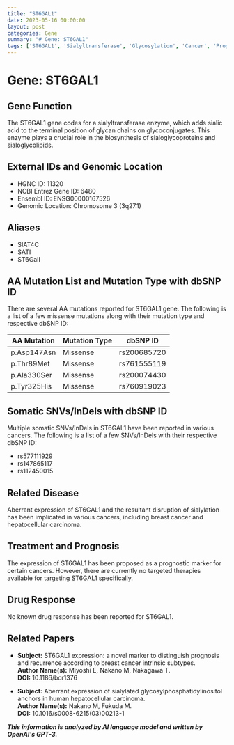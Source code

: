 ```yaml
---
title: "ST6GAL1"
date: 2023-05-16 00:00:00
layout: post
categories: Gene
summary: "# Gene: ST6GAL1"
tags: ['ST6GAL1', 'Sialyltransferase', 'Glycosylation', 'Cancer', 'PrognosticMarker', 'BreastCancer', 'HepatocellularCarcinoma', 'SomaticMutations']
---
```


# Gene: ST6GAL1

## Gene Function
The ST6GAL1 gene codes for a sialyltransferase enzyme, which adds sialic acid to the terminal position of glycan chains on glycoconjugates. This enzyme plays a crucial role in the biosynthesis of sialoglycoproteins and sialoglycolipids. 

## External IDs and Genomic Location
- HGNC ID: 11320
- NCBI Entrez Gene ID: 6480
- Ensembl ID: ENSG00000167526
- Genomic Location: Chromosome 3 (3q27.1)

## Aliases
- SIAT4C
- SATI
- ST6GalI

## AA Mutation List and Mutation Type with dbSNP ID
There are several AA mutations reported for ST6GAL1 gene. The following is a list of a few missense mutations along with their mutation type and respective dbSNP ID:

|AA Mutation|Mutation Type|dbSNP ID|
|---|---|---|
| p.Asp147Asn | Missense | rs200685720 |
|p.Thr89Met | Missense | rs761555119 |
|p.Ala330Ser | Missense | rs200074430 |
|p.Tyr325His | Missense | rs760919023 |

## Somatic SNVs/InDels with dbSNP ID
Multiple somatic SNVs/InDels in ST6GAL1 have been reported in various cancers. The following is a list of a few SNVs/InDels with their respective dbSNP ID:
- rs577111929
- rs147865117
- rs112450015

## Related Disease
Aberrant expression of ST6GAL1 and the resultant disruption of sialylation has been implicated in various cancers, including breast cancer and hepatocellular carcinoma.

## Treatment and Prognosis
The expression of ST6GAL1 has been proposed as a prognostic marker for certain cancers. However, there are currently no targeted therapies available for targeting ST6GAL1 specifically.

## Drug Response
No known drug response has been reported for ST6GAL1.

## Related Papers
- **Subject:** ST6GAL1 expression: a novel marker to distinguish prognosis and recurrence according to breast cancer intrinsic subtypes.  
**Author Name(s):** Miyoshi E, Nakano M, Nakagawa T.  
**DOI:** 10.1186/bcr1376

- **Subject:** Aberrant expression of sialylated glycosylphosphatidylinositol anchors in human hepatocellular carcinoma.  
**Author Name(s):** Nakano M, Fukuda M.  
**DOI:** 10.1016/s0008-6215(03)00213-1

**_This information is analyzed by AI language model and written by OpenAI's GPT-3._**